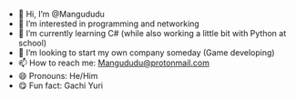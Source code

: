- 👋 Hi, I’m @Mangududu
- 👀 I’m interested in programming and networking
- 🌱 I’m currently learning C# (while also working a little bit with Python at school)
- 💞️ I’m looking to start my own company someday (Game developing)
- 📫 How to reach me: Mangududu@protonmail.com
- 😄 Pronouns: He/Him
- :yum: Fun fact: Gachi Yuri
<!---
Mangududu/Mangududu is a ✨ special ✨ repository because its `README.md` (this file) appears on your GitHub profile.
You can click the Preview link to take a look at your changes.
--->
